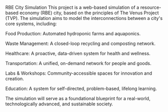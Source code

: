RBE City Simulation
This project is a web-based simulation of a resource-based economy (RBE) city, based on the principles of The Venus Project (TVP). The simulation aims to model the interconnections between a city's core systems, including:

Food Production: Automated hydroponic farms and aquaponics.

Waste Management: A closed-loop recycling and composting network.

Healthcare: A proactive, data-driven system for health and wellness.

Transportation: A unified, on-demand network for people and goods.

Labs & Workshops: Community-accessible spaces for innovation and creation.

Education: A system for self-directed, problem-based, lifelong learning.

The simulation will serve as a foundational blueprint for a real-world, technologically advanced, and sustainable society.
